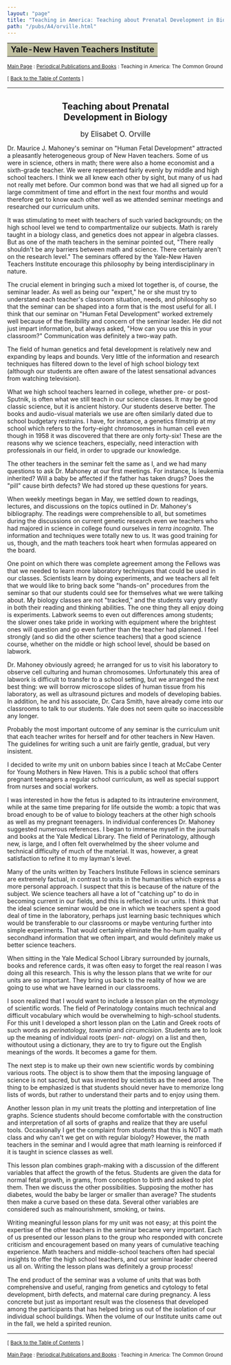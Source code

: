```yaml
---
layout: "page"
title: "Teaching in America: Teaching about Prenatal Development in Biology"
path: "/pubs/A4/orville.html"
---
```

<main>
<table border="0" width="100%">
<tbody><tr><td bgcolor="#C0C0A0"><b><big>Yale-New Haven Teachers Institute</big></b></td></tr>
</tbody></table>
<p><small><a href="..\..\">Main Page</a> : <a href="..\">Periodical Publications and Books</a> : Teaching in America: The Common Ground</small></p>
<p><small>[ <a href=".\">Back to the Table of Contents</a> ]</small></p>
<hr/>
<h2 align="CENTER">Teaching about Prenatal<br/>
Development in Biology</h2>
<p align="CENTER"><big>by Elisabet O. Orville</big></p>
<p>Dr. Maurice J. Mahoney's seminar on "Human Fetal Development" 
attracted a pleasantly heterogeneous group of New Haven teachers. Some of 
us were in science, others in math; there were also a home economist and a 
sixth-grade teacher. We were represented fairly evenly by middle and high 
school teachers. I think we all knew each other by sight, but many of us 
had not really met before. Our common bond was that we had all signed up 
for a large commitment of time and effort in the next four months and would 
therefore get to know each other well as we attended seminar meetings and 
researched our curriculum units.</p>
<p>It was stimulating to meet with teachers of such varied 
backgrounds; on the high school level we tend to compartmentalize our 
subjects. Math is rarely taught in a biology class, and genetics does not 
appear in algebra classes. But as one of the math teachers in the seminar 
pointed out, "There really shouldn't be any barriers between math and 
science. There certainly aren't on the research level." The seminars 
offered by the Yale-New Haven Teachers Institute encourage this philosophy 
by being interdisciplinary in nature.</p>
<p>The crucial element in bringing such a mixed lot together is, of course, 
the seminar leader. As well as being our "expert," he or she must try to 
understand each teacher's classroom situation, needs, and philosophy so 
that the seminar can be shaped into a form that is the most useful for all. 
I think that our seminar on "Human Fetal Development" worked extremely well 
because of the flexibility and concern of the seminar leader. He did not 
just impart information, but always asked, "How can you use this in your 
classroom?" Communication was definitely a two-way path.</p>
<p>The field of human genetics and fetal development is relatively new and 
expanding by leaps and bounds. Very little of the information and research 
techniques has filtered down to the level of high school biology text 
(although our students are often aware of the latest sensational advances 
from watching television).</p>
<p>What we high school teachers learned in college, whether pre- or 
post-Sputnik, is often what we still teach in our science classes. It may 
be good classic science, but it is ancient history. Our students deserve 
better. The books and audio-visual materials we use are often similarly 
dated due to school budgetary restrains. I have, for instance, a genetics 
filmstrip at my school which refers to the forty-eight chromosomes in human 
cell even though in 1958 it was discovered that there are only forty-six! 
These are the reasons why we science teachers, especially, need interaction 
with professionals in our field, in order to upgrade our knowledge.</p>
<p>The other teachers in the seminar felt the same as I, and we had many 
questions to ask Dr. Mahoney at our first meetings. For instance, Is 
leukemia inherited? Will a baby be affected if the father has taken drugs? 
Does the "pill" cause birth defects? We had stored up these questions for 
years.</p>
<p>When weekly meetings began in May, we settled down to readings, 
lectures, and discussions on the topics outlined in Dr. Mahoney's 
bibliography. The readings were comprehensible to all, but sometimes during 
the discussions on current genetic research even we teachers who had 
majored in science in college found ourselves in <i>terra incognita</i>. 
The information and techniques were totally new to us. It was good training 
for us, though, and the math teachers took heart when formulas appeared on 
the board.</p>
<p>One point on which there was complete agreement among the Fellows was 
that we needed to learn more laboratory techniques that could be used in 
our classes. Scientists learn by doing experiments, and we teachers all 
felt that we would like to bring back some "hands-on" procedures from the 
seminar so that our students could see for themselves what we were talking 
about. My biology classes are not "tracked," and the students vary greatly 
in both their reading and thinking abilities. The one thing they all enjoy 
doing is experiments. Labwork seems to even out differences among students; 
the slower ones take pride in working with equipment where the brightest 
ones will question and go even further than the teacher had planned. I feel 
strongly (and so did the other science teachers) that a good science 
course, whether on the middle or high school level, should be based on 
labwork.</p>
<p>Dr. Mahoney obviously agreed; he arranged for us to visit his laboratory 
to observe cell culturing and human chromosomes. Unfortunately this area of 
labwork is difficult to transfer to a school setting, but we arranged the 
next best thing: we will borrow microscope slides of human tissue from his 
laboratory, as well as ultrasound pictures and models of developing babies. 
In addition, he and his associate, Dr. Cara Smith, have already come into 
our classrooms to talk to our students. Yale does not seem quite so 
inaccessible any longer.</p>
<p>Probably the most important outcome of any seminar is the curriculum 
unit that each teacher writes for herself and for other teachers in New 
Haven. The guidelines for writing such a unit are fairly gentle, gradual, 
but very insistent.</p>
<p>I decided to write my unit on unborn babies since I teach at McCabe 
Center for Young Mothers in New Haven. This is a public school that offers 
pregnant teenagers a regular school curriculum, as well as special support 
from nurses and social workers.</p>
<p>I was interested in how the fetus is adapted to its intrauterine 
environment, while at the same time preparing for life outside the womb: a 
topic that was broad enough to be of value to biology teachers at the other 
high schools as well as my pregnant teenagers. In individual conferences 
Dr. Mahoney suggested numerous references. I began to immerse myself in the 
journals and books at the Yale Medical Library. The field of Perinatology, 
although new, is large, and I often felt overwhelmed by the sheer volume 
and technical difficulty of much of the material. It was, however, a great 
satisfaction to refine it to my layman's level.</p>
<p>Many of the units written by Teachers Institute Fellows in science 
seminars are extremely factual, in contrast to units in the humanities 
which express a more personal approach. I suspect that this is because of 
the nature of the subject. We science teachers all have a lot of "catching 
up" to do in becoming current in our fields, and this is reflected in our 
units. I think that the ideal science seminar would be one in which we 
teachers spent a good deal of time in the laboratory, perhaps just learning 
basic techniques which would be transferable to our classrooms or maybe 
venturing further into simple experiments. That would certainly eliminate 
the ho-hum quality of secondhand information that we often impart, and 
would definitely make us better science teachers.</p>
<p>When sitting in the Yale Medical School Library surrounded by journals, 
books and reference cards, it was often easy to forget the real reason I 
was doing all this research. This is why the lesson plans that we write for 
our units are so important. They bring us back to the reality of how we are 
going to use what we have learned in our classrooms.</p>
<p>I soon realized that I would want to include a lesson plan on the 
etymology of scientific words. The field of Perinatology contains much 
technical and difficult vocabulary which would be overwhelming to 
high-school students. For this unit I developed a short lesson plan on the 
Latin and Greek roots of such words as <i>perinatology, toxemia</i> and 
<i>circumcision</i>. Students are to look up the meaning of individual 
roots (<i>peri- nat- ology</i>) on a list and then, withoutout using a 
dictionary, they are to try to figure out the English meanings of the 
words. It becomes a game for them.</p>
<p>The next step is to make up their own new scientific words by combining 
various roots. The object is to show them that the imposing language of 
science is not sacred, but was invented by scientists as the need arose. 
The thing to be emphasized is that students should never have to memorize 
long lists of words, but rather to understand their parts and to enjoy 
using them.</p>
<p>Another lesson plan in my unit treats the plotting and interpretation of 
line graphs. Science students should become comfortable with the 
construction and interpretation of all sorts of graphs and realize that 
they are useful tools. Occasionally I get the complaint from students that 
this is NOT a math class and why can't we get on with regular biology? 
However, the math teachers in the seminar and I would agree that math 
learning is reinforced if it is taught in science classes as well.</p>
<p>This lesson plan combines graph-making with a discussion of the 
different variables that affect the growth of the fetus. Students are given 
the data for normal fetal growth, in grams, from conception to birth and 
asked to plot them. Then we discuss the other possibilities. Supposing the 
mother has diabetes, would the baby be larger or smaller than average? The 
students then make a curve based on these data. Several other variables are 
considered such as malnourishment, smoking, or twins.</p>
<p>Writing meaningful lesson plans for my unit was not easy; at this point 
the expertise of the other teachers in the seminar became very important. 
Each of us presented our lesson plans to the group who responded with 
concrete criticism and encouragement based on many years of cumulative 
teaching experience. Math teachers and middle-school teachers often had 
special insights to offer the high school teachers, and our seminar leader 
cheered us all on. Writing the lesson plans was definitely a group 
process!</p>
<p>The end product of the seminar was a volume of units that was both 
comprehensive and useful, ranging from genetics and cytology to fetal 
development, birth defects, and maternal care during pregnancy. A less 
concrete but just as important result was the closeness that developed 
among the participants that has helped bring us out of the isolation of our 
individual school buildings. When the volume of our Institute units came 
out in the fall, we held a spirited reunion.</p>
<hr/>
<p><small>[ <a href=".\">Back to the Table of Contents</a> ]</small></p>
<p><small><a href="..\..\">Main Page</a> : <a href="..\">Periodical Publications and Books</a> : Teaching in America: The Common Ground</small></p>
</main>